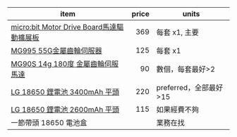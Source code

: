 
|item|price|units|
|---|--:|---|
|[micro:bit Motor Drive Board馬達驅動擴展板](https://www.icshop.com.tw/products/368031200152)|369|每套 x1, 主要|
|[MG995 55G金屬齒輪伺服器](https://www.icshop.com.tw/products/368060100074)|125|每套 x1|
|[MG90S 14g 180度 金屬齒輪伺服馬達](https://www.icshop.com.tw/products/368060200007)|90|數個，每套最好>2|
|[LG 18650 鋰電池 3400mAh 平頭](https://www.icshop.com.tw/products/368090500161)|220|preferred，全部最好>15|
|[LG 18650 鋰電池 2600mAh 平頭](https://www.icshop.com.tw/products/368090500064)|115|如果經費不夠|
|一節帶頭 18650 電池盒||業務在找|
